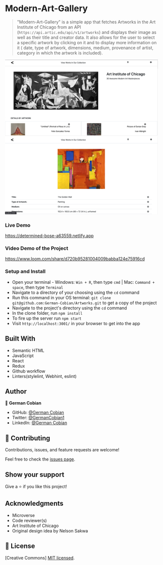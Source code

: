 # Modern-Art-Gallery

> "Modern-Art-Gallery" is a simple app that fetches Artworks in the Art Institute of Chicago from an API (`https://api.artic.edu/api/v1/artworks`) and displays their image as well as their title and creator data. It also allows for the user to select a specific artwork by clicking on it and to display more information on it ( date, type of artwork, dimensions, medium, provenance of artist, category in which the artwork is included).

![Artworks](/src/assets/Screenshot1.png?raw=true "Artworks display")
![Artworks](/src/assets/Screenshot2.png?raw=true "Artworks display")

### Live Demo

https://determined-bose-a63559.netlify.app

### Video Demo of the Project

https://www.loom.com/share/d720b95281004009babba124e75916cd

### Setup and Install

* Open your terminal - Windows: `Win + R`, then type `cmd` | Mac: `Command + space`, then type `Terminal`
* Navigate to a directory of your choosing using the `cd` command
* Run this command in your OS terminal: `git clone git@github.com:German-Cobian/Artworks.git` to get a copy of the project
* Navigate to the project's directory using the `cd` command
* In the clone folder, run `npm install`
* To fire up the server run `npm start`
* Visit `http://localhost:3001/` in your browser to get into the app

## Built With

* Semantic HTML
* JavaScript
* React
* Redux
* Github workflow
* Linters(stylelint, Webhint, eslint)


## Author

👤 **German Cobian**
* GitHub: [@German Cobian](https://github.com/German-Cobian)
* Twitter: [@GermanCobian1](https://twitter.com/GermanCobian1)
* LinkedIn: [@German Cobian](https://www.linkedin.com/in/german-cobian/)

## 🤝 Contributing

Contributions, issues, and feature requests are welcome!

Feel free to check the [issues page](https://github.com/German-Cobian/Artworks/issues).

## Show your support

Give a ⭐️ if you like this project!

## Acknowledgments

* Microverse
* Code reviewer(s)
* Art Institute of Chicago
* Original design idea by Nelson Sakwa

## 📝 License

[Creative Commons]
[MIT licensed](https://github.com/German-Cobian/Artworks/blob/main/LICENSE).
